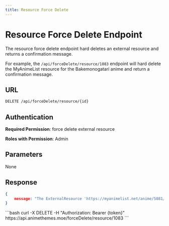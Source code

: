```yaml
---
title: Resource Force Delete
---
```


<Block>

# Resource Force Delete Endpoint

The resource force delete endpoint hard deletes an external resource and returns a confirmation message.

For example, the `/api/forceDelete/resource/1083` endpoint will hard delete the MyAnimeList resource for the Bakemonogatari anime and return a confirmation message.

## URL

```sh
DELETE /api/forceDelete/resource/{id}
```

## Authentication

**Required Permission**: force delete external resource

**Roles with Permission**: Admin

## Parameters

None

## Response

```json
{
    message: "The ExternalResource 'https://myanimelist.net/anime/5081/' was deleted.",
}
```

<Example>

<CURL>
```bash
curl -X DELETE -H "Authorization: Bearer {token}" https://api.animethemes.moe/forceDelete/resource/1083
```
</CURL>

</Example>

</Block>
